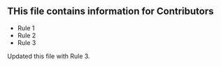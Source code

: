 ## THis file contains information for Contributors
* Rule 1
* Rule 2
* Rule 3

Updated this file with Rule 3.
